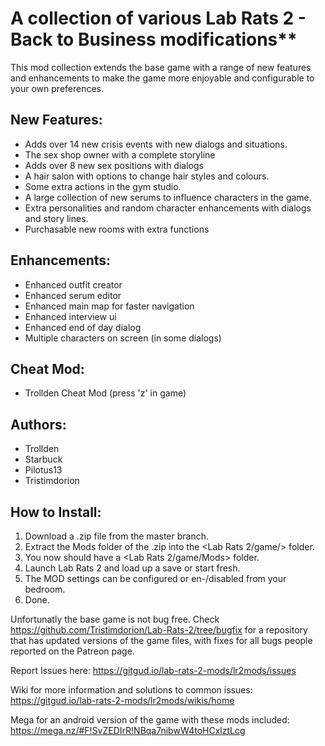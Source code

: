 # A collection of various Lab Rats 2 - Back to Business modifications**

This mod collection extends the base game with a range of new features and enhancements to make the game more enjoyable and configurable to your own preferences.

## New Features:
* Adds over 14 new crisis events with new dialogs and situations.
* The sex shop owner with a complete storyline
* Adds over 8 new sex positions with dialogs
* A hair salon with options to change hair styles and colours.
* Some extra actions in the gym studio.
* A large collection of new serums to influence characters in the game.
* Extra personalities and random character enhancements with dialogs and story lines.
* Purchasable new rooms with extra functions

## Enhancements:
* Enhanced outfit creator
* Enhanced serum editor
* Enhanced main map for faster navigation
* Enhanced interview ui
* Enhanced end of day dialog
* Multiple characters on screen (in some dialogs)

## Cheat Mod:
* Trollden Cheat Mod (press 'z' in game)

## Authors:
* Trollden
* Starbuck
* Pilotus13
* Tristimdorion

## How to Install:
1. Download a .zip file from the master branch.
2. Extract the Mods folder of the .zip into the <Lab Rats 2/game/> folder.
3. You now should have a <Lab Rats 2/game/Mods> folder.
3. Launch Lab Rats 2 and load up a save or start fresh.
4. The MOD settings can be configured or en-/disabled from your bedroom.
5. Done.

Unfortunatly the base game is not bug free. Check https://github.com/Tristimdorion/Lab-Rats-2/tree/bugfix for a repository that has updated versions of the game files, with fixes for all bugs people reported on the Patreon page.

Report Issues here: https://gitgud.io/lab-rats-2-mods/lr2mods/issues

Wiki for more information and solutions to common issues: https://gitgud.io/lab-rats-2-mods/lr2mods/wikis/home

Mega for an android version of the game with these mods included: https://mega.nz/#F!SvZEDIrR!NBqa7nibwW4toHCxlztLcg
